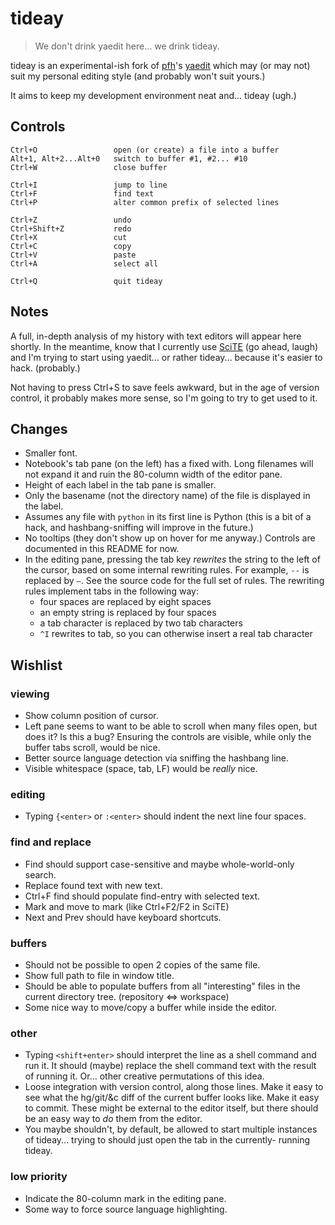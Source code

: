 tideay
======

> We don't drink yaedit here... we drink tideay.

tideay is an experimental-ish fork of [pfh][]'s [yaedit][] which may
(or may not) suit my personal editing style (and probably won't suit yours.)

It aims to keep my development environment neat and... tideay (ugh.)

Controls
--------

    Ctrl+O                 open (or create) a file into a buffer
    Alt+1, Alt+2...Alt+0   switch to buffer #1, #2... #10
    Ctrl+W                 close buffer
    
    Ctrl+I                 jump to line
    Ctrl+F                 find text
    Ctrl+P                 alter common prefix of selected lines
    
    Ctrl+Z                 undo
    Ctrl+Shift+Z           redo
    Ctrl+X                 cut
    Ctrl+C                 copy
    Ctrl+V                 paste
    Ctrl+A                 select all
    
    Ctrl+Q                 quit tideay
    
Notes
-----

A full, in-depth analysis of my history with text editors will appear here
shortly.  In the meantime, know that I currently use [SciTE][] (go ahead, laugh)
and I'm trying to start using yaedit... or rather tideay... because it's
easier to hack.  (probably.)

Not having to press Ctrl+S to save feels awkward, but in the age of version
control, it probably makes more sense, so I'm going to try to get used
to it.

Changes
-------

*   Smaller font.
*   Notebook's tab pane (on the left) has a fixed with.  Long filenames will
    not expand it and ruin the 80-column width of the editor pane.
*   Height of each label in the tab pane is smaller.
*   Only the basename (not the directory name) of the file is displayed in
    the label.
*   Assumes any file with `python` in its first line is Python (this is a
    bit of a hack, and hashbang-sniffing will improve in the future.)
*   No tooltips (they don't show up on hover for me anyway.)  Controls are
    documented in this README for now.
*   In the editing pane, pressing the tab key *rewrites* the string to
    the left of the cursor, based on some internal rewriting rules.  For
    example, `--` is replaced by `—`.  See the source code for the full set
    of rules.  The rewriting rules implement tabs in the following way:
    *   four spaces are replaced by eight spaces
    *   an empty string is replaced by four spaces
    *   a tab character is replaced by two tab characters
    *   `^I` rewrites to tab, so you can otherwise insert a real tab character

Wishlist
--------

### viewing ###

*   Show column position of cursor.
*   Left pane seems to want to be able to scroll when many files open,
    but does it?  Is this a bug?  Ensuring the controls are visible,
    while only the buffer tabs scroll, would be nice.
*   Better source language detection via sniffing the hashbang line.
*   Visible whitespace (space, tab, LF) would be *really* nice.

### editing ###

*   Typing `{<enter>` or `:<enter>` should indent the next line four spaces.

### find and replace ###

*   Find should support case-sensitive and maybe whole-world-only search.
*   Replace found text with new text.
*   Ctrl+F find should populate find-entry with selected text.
*   Mark and move to mark (like Ctrl+F2/F2 in SciTE)
*   Next and Prev should have keyboard shortcuts.

### buffers ###

*   Should not be possible to open 2 copies of the same file.
*   Show full path to file in window title.
*   Should be able to populate buffers from all "interesting" files in the
    current directory tree.  (repository <=> workspace)
*   Some nice way to move/copy a buffer while inside the editor.

### other ###

*   Typing `<shift+enter>` should interpret the line as a shell command
    and run it.  It should (maybe) replace the shell command text with the
    result of running it.  Or... other creative permutations of this idea.
*   Loose integration with version control, along those lines.  Make it easy
    to see what the hg/git/&c diff of the current buffer looks like.  Make it
    easy to commit.  These might be external to the editor itself, but there
    should be an easy way to *do* them from the editor.
*   You maybe shouldn't, by default, be allowed to start multiple instances
    of tideay... trying to should just open the tab in the currently-
    running tideay.

### low priority ###

*   Indicate the 80-column mark in the editing pane.
*   Some way to force source language highlighting.

[pfh]: http://www.logarithmic.net/pfh/
[yaedit]: http://www.logarithmic.net/pfh/yaedit 
[SciTE]: http://www.scintilla.org/SciTE.html
